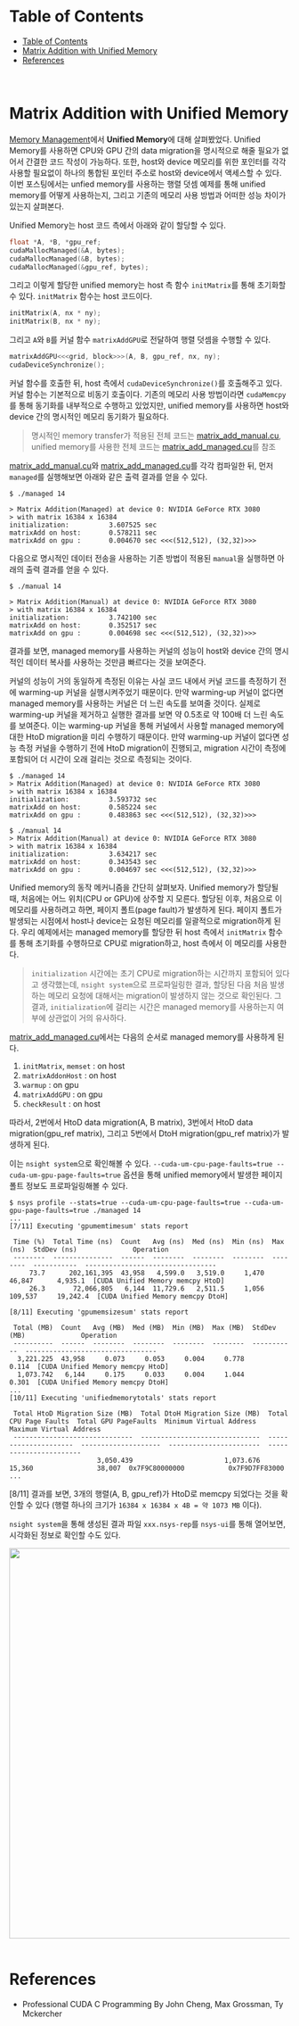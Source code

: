 # Table of Contents

- [Table of Contents](#table-of-contents)
- [Matrix Addition with Unified Memory](#matrix-addition-with-unified-memory)
- [References](#references)

<br>

# Matrix Addition with Unified Memory

[Memory Management](/cuda/study/10_memory_management.md)에서 **Unified Memory**에 대해 살펴봤었다. Unified Memory를 사용하면 CPU와 GPU 간의 data migration을 명시적으로 해줄 필요가 없어서 간결한 코드 작성이 가능하다. 또한, host와 device 메모리를 위한 포인터를 각각 사용할 필요없이 하나의 통합된 포인터 주소로 host와 device에서 액세스할 수 있다. 이번 포스팅에서는 unfied memory를 사용하는 행렬 덧셈 예제를 통해 unified memory를 어떻게 사용하는지, 그리고 기존의 메모리 사용 방법과 어떠한 성능 차이가 있는지 살펴본다.

Unified Memory는 host 코드 측에서 아래와 같이 할당할 수 있다.
```c++
float *A, *B, *gpu_ref;
cudaMallocManaged(&A, bytes);
cudaMallocManaged(&B, bytes);
cudaMallocManaged(&gpu_ref, bytes);
```

그리고 이렇게 할당한 unified memory는 host 측 함수 `initMatrix`를 통해 초기화할 수 있다. `initMatrix` 함수는 host 코드이다.
```c++
initMatrix(A, nx * ny);
initMatrix(B, nx * ny);
```

그리고 `A`와 `B`를 커널 함수 `matrixAddGPU`로 전달하여 행렬 덧셈을 수행할 수 있다.
```c++
matrixAddGPU<<<grid, block>>>(A, B, gpu_ref, nx, ny);
cudaDeviceSynchronize();
```

커널 함수를 호출한 뒤, host 측에서 `cudaDeviceSynchronize()`를 호출해주고 있다. 커널 함수는 기본적으로 비동기 호출이다. 기존의 메모리 사용 방법이라면 `cudaMemcpy`를 통해 동기화를 내부적으로 수행하고 있었지만, unified memory를 사용하면 host와 device 간의 명시적인 메모리 동기화가 필요하다.

> 명시적인 memory transfer가 적용된 전체 코드는 [matrix_add_manual.cu](/cuda/code/matrix_add/matrix_add_manual.cu), unified memory를 사용한 전체 코드는 [matrix_add_managed.cu](/cuda/code/matrix_add/matrix_add_managed.cu)를 참조

[matrix_add_manual.cu](/cuda/code/matrix_add/matrix_add_manual.cu)와 [matrix_add_managed.cu](/cuda/code/matrix_add/matrix_add_managed.cu)를 각각 컴파일한 뒤, 먼저 `managed`를 실행해보면 아래와 같은 출력 결과를 얻을 수 있다.
```
$ ./managed 14

> Matrix Addition(Managed) at device 0: NVIDIA GeForce RTX 3080
> with matrix 16384 x 16384
initialization:          3.607525 sec
matrixAdd on host:       0.578211 sec
matrixAdd on gpu :       0.004670 sec <<<(512,512), (32,32)>>>
```

다음으로 명시적인 데이터 전송을 사용하는 기존 방법이 적용된 `manual`을 실행하면 아래의 출력 결과를 얻을 수 있다.
```
$ ./manual 14

> Matrix Addition(Manual) at device 0: NVIDIA GeForce RTX 3080
> with matrix 16384 x 16384
initialization:          3.742100 sec
matrixAdd on host:       0.352517 sec
matrixAdd on gpu :       0.004698 sec <<<(512,512), (32,32)>>>
```

결과를 보면, managed memory를 사용하는 커널의 성능이 host와 device 간의 명시적인 데이터 복사를 사용하는 것만큼 빠르다는 것을 보여준다.

커널의 성능이 거의 동일하게 측정된 이유는 사실 코드 내에서 커널 코드를 측정하기 전에 warming-up 커널을 실행시켜주었기 때문이다. 만약 warming-up 커널이 없다면 managed memory를 사용하는 커널은 더 느린 속도를 보여줄 것이다. 실제로 warming-up 커널을 제거하고 실행한 결과를 보면 약 0.5초로 약 100배 더 느린 속도를 보여준다. 이는 warming-up 커널을 통해 커널에서 사용할 managed memory에 대한 HtoD migration을 미리 수행하기 때문이다. 만약 warming-up 커널이 없다면 성능 측정 커널을 수행하기 전에 HtoD migration이 진행되고, migration 시간이 측정에 포함되어 더 시간이 오래 걸리는 것으로 측정되는 것이다.
```
$ ./managed 14
> Matrix Addition(Managed) at device 0: NVIDIA GeForce RTX 3080
> with matrix 16384 x 16384
initialization:          3.593732 sec
matrixAdd on host:       0.585224 sec
matrixAdd on gpu :       0.483863 sec <<<(512,512), (32,32)>>>

$ ./manual 14
> Matrix Addition(Manual) at device 0: NVIDIA GeForce RTX 3080
> with matrix 16384 x 16384
initialization:          3.634217 sec
matrixAdd on host:       0.343543 sec
matrixAdd on gpu :       0.004697 sec <<<(512,512), (32,32)>>>
```

Unified memory의 동작 메커니즘을 간단히 살펴보자. Unified memory가 할당될 때, 처음에는 어느 위치(CPU or GPU)에 상주할 지 모른다. 할당된 이후, 처음으로 이 메모리를 사용하려고 하면, 페이지 폴트(page fault)가 발생하게 된다. 페이지 폴트가 발생되는 시점에서 host나 device는 요청된 메모리를 일괄적으로 migration하게 된다. 우리 예제에서는 managed memory를 할당한 뒤 host 측에서 `initMatrix` 함수를 통해 초기화를 수행하므로 CPU로 migration하고, host 측에서 이 메모리를 사용한다.

> `initialization` 시간에는 초기 CPU로 migration하는 시간까지 포함되어 있다고 생각했는데, `nsight system`으로 프로파일링한 결과, 할당된 다음 처음 발생하는 메모리 요청에 대해서는 migration이 발생하지 않는 것으로 확인된다. 그 결과, `initialization`에 걸리는 시간은 managed memory를 사용하는지 여부에 상관없이 거의 유사하다.

[matrix_add_managed.cu](/cuda/code/matrix_add/matrix_add_managed.cu)에서는 다음의 순서로 managed memory를 사용하게 된다.

1. `initMatrix`, `memset` : on host
2. `matrixAddonHost` : on host
3. `warmup` : on gpu
4. `matrixAddGPU` : on gpu
5. `checkResult` : on host

따라서, 2번에서 HtoD data migration(A, B matrix), 3번에서 HtoD data migration(gpu_ref matrix), 그리고 5번에서 DtoH migration(gpu_ref matrix)가 발생하게 된다.

이는 `nsight system`으로 확인해볼 수 있다. `--cuda-um-cpu-page-faults=true --cuda-um-gpu-page-faults=true` 옵션을 통해 unified memory에서 발생한 페이지 폴트 정보도 프로파일링해볼 수 있다.
```
$ nsys profile --stats=true --cuda-um-cpu-page-faults=true --cuda-um-gpu-page-faults=true ./managed 14
...
[7/11] Executing 'gpumemtimesum' stats report

 Time (%)  Total Time (ns)  Count   Avg (ns)  Med (ns)  Min (ns)  Max (ns)  StdDev (ns)              Operation            
 --------  ---------------  ------  --------  --------  --------  --------  -----------  ---------------------------------
     73.7      202,161,395  43,958   4,599.0   3,519.0     1,470    46,847      4,935.1  [CUDA Unified Memory memcpy HtoD]
     26.3       72,066,805   6,144  11,729.6   2,511.5     1,056   109,537     19,242.4  [CUDA Unified Memory memcpy DtoH]

[8/11] Executing 'gpumemsizesum' stats report

 Total (MB)  Count   Avg (MB)  Med (MB)  Min (MB)  Max (MB)  StdDev (MB)              Operation            
 ----------  ------  --------  --------  --------  --------  -----------  ---------------------------------
  3,221.225  43,958     0.073     0.053     0.004     0.778        0.114  [CUDA Unified Memory memcpy HtoD]
  1,073.742   6,144     0.175     0.033     0.004     1.044        0.301  [CUDA Unified Memory memcpy DtoH]
...
[10/11] Executing 'unifiedmemorytotals' stats report

 Total HtoD Migration Size (MB)  Total DtoH Migration Size (MB)  Total CPU Page Faults  Total GPU PageFaults  Minimum Virtual Address  Maximum Virtual Address
 ------------------------------  ------------------------------  ---------------------  --------------------  -----------------------  -----------------------
                      3,050.439                       1,073.676                 15,360                38,007  0x7F9C80000000           0x7F9D7FF83000
...
```

[8/11] 결과를 보면, 3개의 행렬(A, B, gpu_ref)가 HtoD로 memcpy 되었다는 것을 확인할 수 있다 (행렬 하나의 크기가 `16384 x 16384 x 4B = 약 1073 MB` 이다).

`nsight system`을 통해 생성된 결과 파일 `xxx.nsys-rep`를 `nsys-ui`를 통해 열어보면, 시각화된 정보로 확인할 수도 있다.

<img src="https://img1.daumcdn.net/thumb/R1280x0/?scode=mtistory2&fname=https%3A%2F%2Fblog.kakaocdn.net%2Fdn%2F8XcmJ%2Fbtr06WQDwWF%2FU3rrR8tNxAIBXxFk7wQbtk%2Fimg.png" width=700px style="display: block; margin: 0 auto"/>

<br>

# References

- Professional CUDA C Programming By John Cheng, Max Grossman, Ty Mckercher